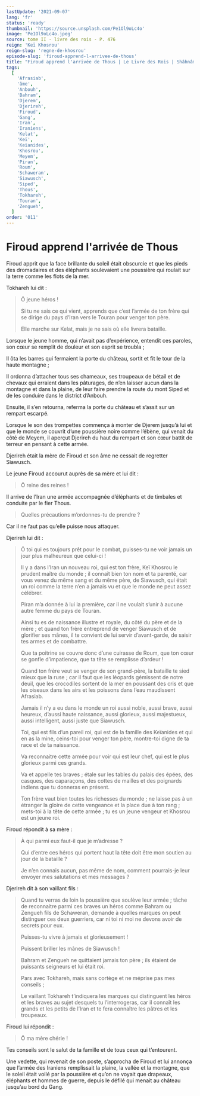```yaml
---
lastUpdate: '2021-09-07'
lang: 'fr'
status: 'ready'
thumbnail: 'https://source.unsplash.com/Pe1Ol9oLc4o'
image: 'Pe1Ol9oLc4o.jpeg'
source: tome II - livre des rois - P. 476
reign: 'Keï Khosrou'
reign-slug: 'regne-de-khosrou'
episode-slug: 'firoud-apprend-l-arrivee-de-thous'
title: "Firoud apprend l'arrivée de Thous | Le Livre des Rois | Shâhnâmeh"
tags:
  [
    'Afrasiab',
    'âme',
    'Anbouh',
    'Bahram',
    'Djerem',
    'Djerireh',
    'Firoud',
    'Gang',
    'Iran',
    'Iraniens',
    'Kelat',
    'Keï',
    'Keïanides',
    'Khosrou',
    'Meyem',
    'Piran',
    'Roum',
    'Schaweran',
    'Siawusch',
    'Siped',
    'Thous',
    'Tokhareh',
    'Touran',
    'Zengueh',
  ]
order: '011'
---
```


<!-- LTeX: language=fr -->

# Firoud apprend l'arrivée de Thous

Firoud apprit que la face brillante du soleil était obscurcie et que les pieds des dromadaires et des éléphants soulevaient une poussière qui roulait sur la terre comme les flots de la mer.

Tokhareh lui dit :

> Ô jeune héros !
>
> Si tu ne sais ce qui vient, apprends que c’est l’armée de ton frère qui se dirige du pays d’Iran vers le Touran pour venger ton père.
>
> Elle marche sur Kelat, mais je ne sais où elle livrera bataille.

Lorsque le jeune homme, qui n’avait pas d’expérience, entendit ces paroles, son cœur se remplit de douleur et son esprit se troubla ;

Il ôta les barres qui fermaient la porte du château, sortit et fit le tour de la haute montagne ;

Il ordonna d’attacher tous ses chameaux, ses troupeaux de bétail et de chevaux qui erraient dans les pâturages, de n’en laisser aucun dans la montagne et dans la plaine, de leur faire prendre la route du mont Siped et de les conduire dans le district d’Anbouh.

Ensuite, il s’en retourna, referma la porte du château et s’assit sur un rempart escarpé.

Lorsque le son des trompettes commença à monter de Djerem jusqu’à lui et que le monde se couvrit d’une poussière noire comme l’ébène, qui venait du côté de Meyem, il aperçut Djerireh du haut du rempart et son cœur battit de terreur en pensant à cette armée.

Djerireh était la mère de Firoud et son âme ne cessait de regretter Siawusch.

Le jeune Firoud accourut auprès de sa mère et lui dit :

> Ô reine des reines !

Il arrive de l’Iran une armée accompagnée d’éléphants et de timbales et conduite par le fier Thous.

> Quelles précautions m’ordonnes-tu de prendre ?

Car il ne faut pas qu’elle puisse nous attaquer.

Djerireh lui dit :

> Ô toi qui es toujours prêt pour le combat, puisses-tu ne voir jamais un jour plus malheureux que celui-ci !
>
> Il y a dans l’Iran un nouveau roi, qui est ton frère, Keï Khosrou le prudent maître du monde ; il connaît bien ton nom et ta parenté, car vous venez du même sang et du même père, de Siawusch, qui était un roi comme la terre n’en a jamais vu et que le monde ne peut assez célébrer.
>
> Piran m’a donnée à lui la première, car il ne voulait s’unir à aucune autre femme du pays de Touran.
>
> Ainsi tu es de naissance illustre et royale, du côté du père et de la mère ; et quand ton frère entreprend de venger Siawusch et de glorifier ses mânes, il te convient de lui servir d’avant-garde, de saisir tes armes et de combattre.
>
> Que ta poitrine se couvre donc d’une cuirasse de Roum, que ton cœur se gonfle d’impatience, que ta tête se remplisse d’ardeur !
>
> Quand ton frère veut se venger de son grand-père, la bataille te sied mieux que la ruse ; car il faut que les léopards gémissent de notre deuil, que les crocodiles sortent de la mer en poussant des cris et que les oiseaux dans les airs et les poissons dans l’eau maudissent Afrasiab.
>
> Jamais il n’y a eu dans le monde un roi aussi noble, aussi brave, aussi heureux, d’aussi haute naissance, aussi glorieux, aussi majestueux, aussi intelligent, aussi juste que Siawusch.
>
> Toi, qui est fils d’un pareil roi, qui est de la famille des Keïanides et qui en as la mine, ceins-toi pour venger ton père, montre-toi digne de ta race et de ta naissance.
>
> Va reconnaitre cette armée pour voir qui est leur chef, qui est le plus glorieux parmi ces grands.
>
> Va et appelle tes braves ; étale sur les tables du palais des épées, des casques, des caparaçons, des cottes de mailles et des poignards indiens que tu donneras en présent.
>
> Ton frère vaut bien toutes les richesses du monde ; ne laisse pas à un étranger la gloire de cette vengeance et la place due à ton rang ; mets-toi à la tête de cette armée ; tu es un jeune vengeur et Khosrou est un jeune roi.

Firoud répondit à sa mère :

> À qui parmi eux faut-il que je m’adresse ?
>
> Qui d’entre ces héros qui portent haut la tête doit être mon soutien au jour de la bataille ?
>
> Je n’en connais aucun, pas même de nom, comment pourrais-je leur envoyer mes salutations et mes messages ?

Djerireh dit à son vaillant fils :

> Quand tu verras de loin la poussière que soulève leur armée ; tâche de reconnaitre parmi ces braves un héros comme Bahram ou Zengueh fils de Schaweran, demande à quelles marques on peut distinguer ces deux guerriers, car ni toi ni moi ne devons avoir de secrets pour eux.
>
> Puisses-tu vivre à jamais et glorieusement !
>
> Puissent briller les mânes de Siawusch !
>
> Bahram et Zengueh ne quittaient jamais ton père ; ils étaient de puissants seigneurs et lui était roi.
>
> Pars avec Tokhareh, mais sans cortège et ne méprise pas mes conseils ;
>
> Le vaillant Tokhareh t’indiquera les marques qui distinguent les héros et les braves au sujet desquels tu l’interrogeras, car il connaît les grands et les petits de l’Iran et te fera connaître les pâtres et les troupeaux.

Firoud lui répondit :

> Ô ma mère chérie !

Tes conseils sont le salut de ta famille et de tous ceux qui t’entourent.

Une vedette, qui revenait de son poste, s’approcha de Firoud et lui annonça que l’armée des Iraniens remplissait la plaine, la vallée et la montagne, que le soleil était voilé par la poussière et qu’on ne voyait que drapeaux, éléphants et hommes de guerre, depuis le défilé qui menait au château jusqu’au bord du Gang.
